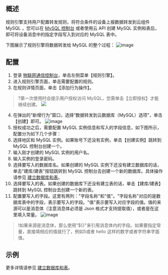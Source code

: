## 概述
规则引擎支持用户配置转发规则，将符合条件的设备上报数据转发到云组件 MySQL ，您可以在 [MySQL 控制台](https://console.cloud.tencent.com/cdb) 或者使用云 API 创建 MySQL 实例和表后，即可将设备消息中的指定字段写入到对应的 MySQL 表中。

下图展示了规则引擎将数据转发给 MySQL 的整个过程：
![image](http://qzonestyle.gtimg.cn/qzone/vas/opensns/res/img/iot_forward_mysql.png)

## 配置
1. 登录 [物联网通信控制台](https://console.cloud.tencent.com/iotcloud)，单击左侧菜单【规则引擎】。
2. 进入规则引擎页面，单击需要配置的规则。
3. 在规则详情页面，单击【添加行为操作】。
>?第一次使用时会提示用户授权访问 MySQL，您需单击【立即授权】才能继续创建。
![](https://main.qcloudimg.com/raw/4a3c3fd7f9679784ec5c1925c6bd37b8.png)
4. 在弹出的“新增行为”窗口，选择“数据转发到云数据库（MySQL）选项”，单击【创建】即可。
![image](https://main.qcloudimg.com/raw/70ed4a43767f542702b4e6c2b8987775.png)
5. 授权成功之后，需要配置 MySQL 实例信息和写入的字段信息，如下图所示，配置分为如下几个步骤：
 1. 选择地区和 MySQL 实例。如果账号下还没有实例，单击【创建实例】跳转到 MySQL 控制台创建一个。
 2. 输入刚才创建的 MySQL 实例的用户名。     
 3. 输入实例的登录密码。
 4. 选择要写入的数据库名。如果创建的 MySQL 实例下还没有建立数据库的话，单击"建库/建表"按钮跳转到 MySQL 控制台去创建一个新的数据库。具体操作请参见 [建立数据库和表](https://cloud.tencent.com/document/product/236/8465)。
 5. 选择要写入的表。如果创建的数据库下还没有建立表的话，单击【建库/建表】跳转到 MySQL 控制台去创建一个新的表。
 6. 配置要写入的字段。这里有两列："字段名称"和"值"。"字段名称"对应的是数据库表中的字段，表示要写入的字段。"值"表示要写入对应字段的值。值的来源可以是消息体（注意消息体必须是 Json 格式才支持提取值），或者是在这里填入常量。
![image](https://main.qcloudimg.com/raw/492f90d1294ad9f58ce2a9ae89bdc793.png)
>!如果来源是消息体，那么使用"${}"来引用消息体内的字段。如果要指定常量，直接填相应的值就行了，例如5或者 hello 这样的数字或者字符串字面值。



## 示例
更多详情请参见 [建立数据库和表](https://cloud.tencent.com/document/product/236/8465)。

